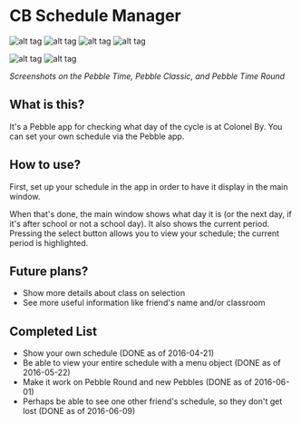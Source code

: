 # CB Schedule Manager

![alt tag](https://github.com/cheeseisdisgusting/cbschedule/blob/master/screenshots/mainWind.png)
![alt tag](https://github.com/cheeseisdisgusting/cbschedule/blob/master/screenshots/scheduleMenu.png)
![alt tag](https://github.com/cheeseisdisgusting/cbschedule/blob/master/screenshots/mainWindBnW.png)
![alt tag](https://github.com/cheeseisdisgusting/cbschedule/blob/master/screenshots/scheduleMenuBnW.png)

![alt tag](https://github.com/cheeseisdisgusting/cbschedule/blob/master/screenshots/mainWindRound.png)
![alt tag](https://github.com/cheeseisdisgusting/cbschedule/blob/master/screenshots/scheduleMenuRound.png)

*Screenshots on the Pebble Time, Pebble Classic, and Pebble Time Round*

## What is this?

It's a Pebble app for checking what day of the cycle is at Colonel By. You can set your own schedule via the Pebble app.

## How to use?

First, set up your schedule in the app in order to have it display in the main window.

When that's done, the main window shows what day it is (or the next day, if it's after school or not a school day). It also shows the current period. Pressing the select button allows you to view your schedule; the current period is highlighted.

## Future plans?

- Show more details about class on selection
- See more useful information like friend's name and/or classroom

## Completed List

- Show your own schedule (DONE as of 2016-04-21)
- Be able to view your entire schedule with a menu object (DONE as of 2016-05-22)
- Make it work on Pebble Round and new Pebbles (DONE as of 2016-06-01)
- Perhaps be able to see one other friend's schedule, so they don't get lost (DONE as of 2016-06-09)
